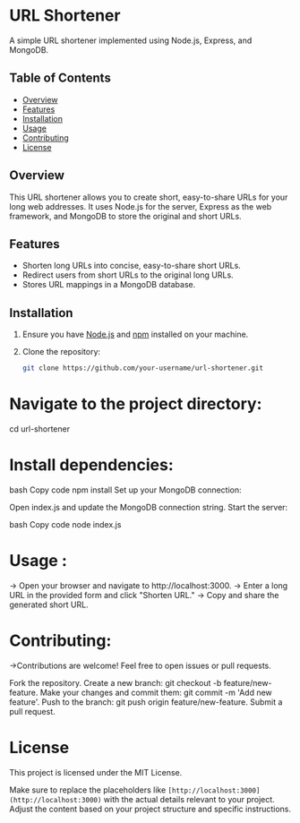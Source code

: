 # URL Shortener

A simple URL shortener implemented using Node.js, Express, and MongoDB.

## Table of Contents

- [Overview](#overview)
- [Features](#features)
- [Installation](#installation)
- [Usage](#usage)
- [Contributing](#contributing)
- [License](#license)

## Overview

This URL shortener allows you to create short, easy-to-share URLs for your long web addresses. It uses Node.js for the server, Express as the web framework, and MongoDB to store the original and short URLs.

## Features

- Shorten long URLs into concise, easy-to-share short URLs.
- Redirect users from short URLs to the original long URLs.
- Stores URL mappings in a MongoDB database.

## Installation

1. Ensure you have [Node.js](https://nodejs.org/) and [npm](https://www.npmjs.com/) installed on your machine.

2. Clone the repository:

   ```bash
   git clone https://github.com/your-username/url-shortener.git
# Navigate to the project directory:
cd url-shortener

# Install dependencies:

bash
Copy code
npm install
Set up your MongoDB connection:

Open index.js and update the MongoDB connection string.
Start the server:

bash
Copy code
node index.js
# Usage :
-> Open your browser and navigate to http://localhost:3000.
-> Enter a long URL in the provided form and click "Shorten URL."
-> Copy and share the generated short URL.
# Contributing:
->Contributions are welcome! Feel free to open issues or pull requests.

Fork the repository.
Create a new branch: git checkout -b feature/new-feature.
Make your changes and commit them: git commit -m 'Add new feature'.
Push to the branch: git push origin feature/new-feature.
Submit a pull request.

# License
This project is licensed under the MIT License.

Make sure to replace the placeholders like `[http://localhost:3000](http://localhost:3000)` with the actual details relevant to your project. Adjust the content based on your project structure and specific instructions.

